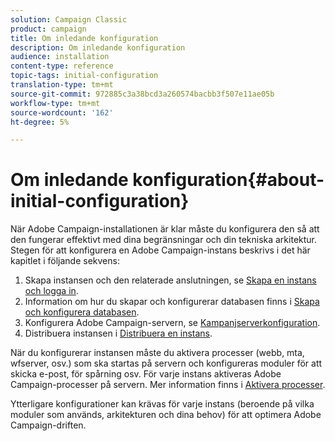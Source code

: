 ```yaml
---
solution: Campaign Classic
product: campaign
title: Om inledande konfiguration
description: Om inledande konfiguration
audience: installation
content-type: reference
topic-tags: initial-configuration
translation-type: tm+mt
source-git-commit: 972885c3a38bcd3a260574bacbb3f507e11ae05b
workflow-type: tm+mt
source-wordcount: '162'
ht-degree: 5%

---
```



# Om inledande konfiguration{#about-initial-configuration}

När Adobe Campaign-installationen är klar måste du konfigurera den så att den fungerar effektivt med dina begränsningar och din tekniska arkitektur. Stegen för att konfigurera en Adobe Campaign-instans beskrivs i det här kapitlet i följande sekvens:

1. Skapa instansen och den relaterade anslutningen, se [Skapa en instans och logga in](../../installation/using/creating-an-instance-and-logging-on.md).
1. Information om hur du skapar och konfigurerar databasen finns i [Skapa och konfigurera databasen](../../installation/using/creating-and-configuring-the-database.md).
1. Konfigurera Adobe Campaign-servern, se [Kampanjserverkonfiguration](../../installation/using/campaign-server-configuration.md).
1. Distribuera instansen i [Distribuera en instans](../../installation/using/deploying-an-instance.md).

När du konfigurerar instansen måste du aktivera processer (webb, mta, wfserver, osv.) som ska startas på servern och konfigureras moduler för att skicka e-post, för spårning osv. För varje instans aktiveras Adobe Campaign-processer på servern. Mer information finns i [Aktivera processer](../../installation/using/campaign-server-configuration.md#enabling-processes).

Ytterligare konfigurationer kan krävas för varje instans (beroende på vilka moduler som används, arkitekturen och dina behov) för att optimera Adobe Campaign-driften.
